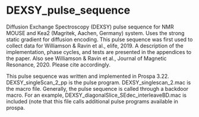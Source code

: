 # DEXSY_pulse_sequence
Diffusion Exchange Spectroscopy (DEXSY) pulse sequence for NMR MOUSE and Kea2 (Magritek, Aachen, Germany) system. Uses the strong static gradient for diffusion encoding. This pulse sequence was first used to collect data for Williamson & Ravin et al., elife, 2019. A description of the implementation, phase cycles, and tests are presented in the appendices to the paper. Also see Williamson & Ravin et al., Journal of Magnetic Resonance, 2020. Please cite accordingly.

This pulse sequence was written and implemented in Prospa 3.22. DEXSY_singleScan_2_pp is the pulse program. DEXSY_singlescan_2.mac is the macro file. Generally, the pulse sequence is called through a backdoor macro. For an example, DEXSY_diagonalSlice_SEdec_interleaveBD.mac is included (note that this file calls additional pulse programs available in prospa.
